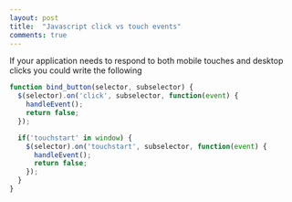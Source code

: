 ```yaml
---
layout: post
title:  "Javascript click vs touch events"
comments: true
---
```

If your application needs to respond to both mobile touches and desktop
clicks you could write the following

```javascript
function bind_button(selector, subselector) {
  $(selector).on('click', subselector, function(event) {
    handleEvent();
    return false;
  });

  if('touchstart' in window) {
    $(selector).on('touchstart', subselector, function(event) {
      handleEvent();
      return false;
    });
  }
}
```
